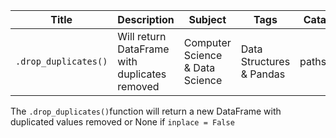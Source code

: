  | Title  | Description    |Subject                        |Tags                         |Catalog Content  |
 |----------------|----------------|-----------------------------|------------------------------|------------------|
 |`.drop_duplicates()`|Will return DataFrame with duplicates removed| Computer Science & Data Science|Data Structures & Pandas| paths\datascience| 
 
 The `.drop_duplicates()`function will return a new DataFrame with duplicated values removed or None if `inplace = False` 
 
 
